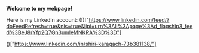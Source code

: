 **Welcome to my webpage!**

Here is my LinkedIn account:
(!)["https://www.linkedin.com/feed/?doFeedRefresh=true&nis=true&lipi=urn%3Ali%3Apage%3Ad_flagship3_feed%3BeJ8rYfp2Q7Gn3umleMNKRA%3D%3D"]

()["https://www.linkedin.com/in/shiri-karagach-73b381138/"]



